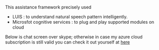 This assistance framework precisely used
  * LUIS : to understand natural speech pattern intelligently.
  * Microsfot cognitive services : to plug and play supported modules on cloud

Below is chat screen over skype; otherwise in case my azure cloud subscription is still valid you can check it out yourself at 
[here](http://chatter-bot.azurewebsites.net)


